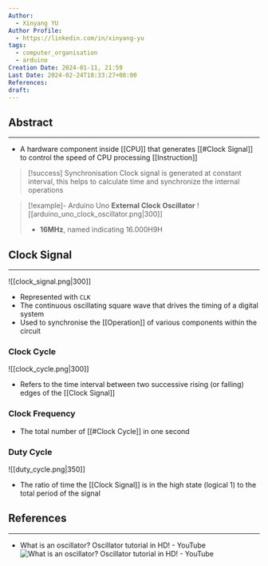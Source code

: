 ```yaml
---
Author:
  - Xinyang YU
Author Profile:
  - https://linkedin.com/in/xinyang-yu
tags:
  - computer_organisation
  - arduino
Creation Date: 2024-01-11, 21:59
Last Date: 2024-02-24T18:33:27+08:00
References: 
draft: 
---
```

## Abstract
---
- A hardware component inside [[CPU]] that generates [[#Clock Signal]] to control the speed of CPU processing [[Instruction]]


>[!success] Synchronisation
> Clock signal is generated at constant interval, this helps to calculate time and synchronize the internal operations

>[!example]- Arduino Uno
> **External Clock Oscillator**
> ![[arduino_uno_clock_oscillator.png|300]]
> - **16MHz**, named indicating 16.000H9H
> 


## Clock Signal
---
![[clock_signal.png|300]]
- Represented with `CLK`
- The continuous oscillating square wave that drives the timing of a digital system
- Used to synchronise the [[Operation]] of various components within the circuit


### Clock Cycle
![[clock_cycle.png|300]]
- Refers to the time interval between two successive rising (or falling) edges of the [[Clock Signal]]

### Clock Frequency
- The total number of [[#Clock Cycle]] in one second

### Duty Cycle
![[duty_cycle.png|350]]

- The ratio of time the [[Clock Signal]] is in the high state (logical 1) to the total period of the signal

## References
---
- What is an oscillator? Oscillator tutorial in HD! - YouTube
![What is an oscillator? Oscillator tutorial in HD! - YouTube](https://youtu.be/aJAZHPqEUKU?si=Pt-hOeXTN6z8j6Po&t=157)
